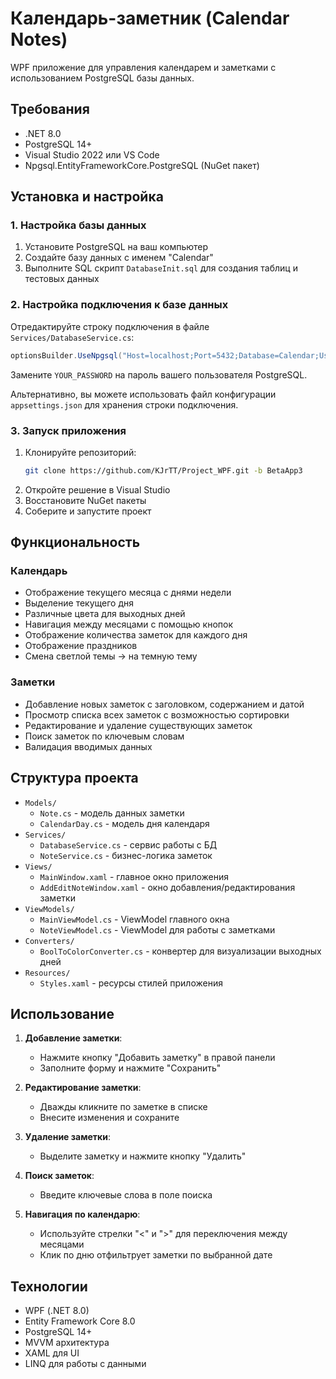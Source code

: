 # Календарь-заметник (Calendar Notes)

WPF приложение для управления календарем и заметками с использованием PostgreSQL базы данных.

## Требования

- .NET 8.0
- PostgreSQL 14+
- Visual Studio 2022 или VS Code
- Npgsql.EntityFrameworkCore.PostgreSQL (NuGet пакет)

## Установка и настройка

### 1. Настройка базы данных

1. Установите PostgreSQL на ваш компьютер
2. Создайте базу данных с именем "Calendar"
3. Выполните SQL скрипт `DatabaseInit.sql` для создания таблиц и тестовых данных

### 2. Настройка подключения к базе данных

Отредактируйте строку подключения в файле `Services/DatabaseService.cs`:

```csharp
optionsBuilder.UseNpgsql("Host=localhost;Port=5432;Database=Calendar;Username=postgres;Password=YOUR_PASSWORD;");
```

Замените `YOUR_PASSWORD` на пароль вашего пользователя PostgreSQL.

Альтернативно, вы можете использовать файл конфигурации `appsettings.json` для хранения строки подключения.

### 3. Запуск приложения

1. Клонируйте репозиторий:
   ```bash
   git clone https://github.com/KJrTT/Project_WPF.git -b BetaApp3
   ```
2. Откройте решение в Visual Studio
3. Восстановите NuGet пакеты
4. Соберите и запустите проект

## Функциональность

### Календарь
- Отображение текущего месяца с днями недели
- Выделение текущего дня
- Различные цвета для выходных дней
- Навигация между месяцами с помощью кнопок
- Отображение количества заметок для каждого дня
- Отображение праздников
- Смена светлой темы -> на темную тему

### Заметки
- Добавление новых заметок с заголовком, содержанием и датой
- Просмотр списка всех заметок с возможностью сортировки
- Редактирование и удаление существующих заметок
- Поиск заметок по ключевым словам
- Валидация вводимых данных

## Структура проекта

- `Models/` 
  - `Note.cs` - модель данных заметки
  - `CalendarDay.cs` - модель дня календаря
- `Services/`
  - `DatabaseService.cs` - сервис работы с БД
  - `NoteService.cs` - бизнес-логика заметок
- `Views/`
  - `MainWindow.xaml` - главное окно приложения
  - `AddEditNoteWindow.xaml` - окно добавления/редактирования заметки
- `ViewModels/`
  - `MainViewModel.cs` - ViewModel главного окна
  - `NoteViewModel.cs` - ViewModel для работы с заметками
- `Converters/`
  - `BoolToColorConverter.cs` - конвертер для визуализации выходных дней
- `Resources/`
  - `Styles.xaml` - ресурсы стилей приложения

## Использование

1. **Добавление заметки**: 
   - Нажмите кнопку "Добавить заметку" в правой панели
   - Заполните форму и нажмите "Сохранить"

2. **Редактирование заметки**:
   - Дважды кликните по заметке в списке
   - Внесите изменения и сохраните

3. **Удаление заметки**:
   - Выделите заметку и нажмите кнопку "Удалить"

4. **Поиск заметок**:
   - Введите ключевые слова в поле поиска

5. **Навигация по календарю**:
   - Используйте стрелки "<" и ">" для переключения между месяцами
   - Клик по дню отфильтрует заметки по выбранной дате

## Технологии

- WPF (.NET 8.0)
- Entity Framework Core 8.0
- PostgreSQL 14+
- MVVM архитектура
- XAML для UI
- LINQ для работы с данными
